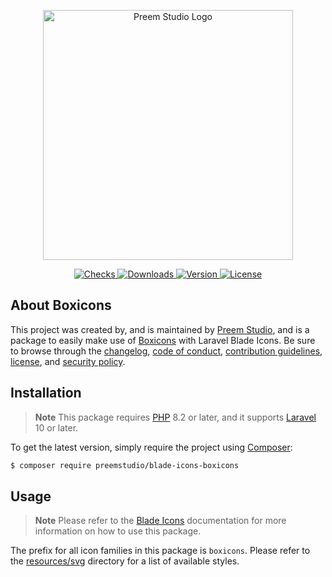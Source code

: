 <p align="center">
    <a href="https://preem.studio" target="_blank">
        <img src="https://raw.githubusercontent.com/PreemStudio/assets/main/logo-text.svg" width="400" alt="Preem Studio Logo" />
    </a>
</p>

<p align="center">
    <a href="https://github.com/PreemStudio/blade-icons-boxicons/actions">
        <img src="https://badge.sh/github/check-runs/PreemStudio/blade-icons-boxicons" alt="Checks" />
    </a>
    <a href="https://packagist.org/packages/preemstudio/blade-icons-boxicons">
        <img src="https://badge.sh/packagist/downloads/PreemStudio/blade-icons-boxicons" alt="Downloads" />
    </a>
    <a href="https://packagist.org/packages/preemstudio/blade-icons-boxicons">
        <img src="https://badge.sh/packagist/version/PreemStudio/blade-icons-boxicons" alt="Version" />
    </a>
    <a href="https://packagist.org/packages/preemstudio/blade-icons-boxicons">
        <img src="https://badge.sh/packagist/license/PreemStudio/blade-icons-boxicons" alt="License" />
    </a>
</p>

## About Boxicons

This project was created by, and is maintained by [Preem Studio](https://github.com/PreemStudio), and is a package to easily make use of [Boxicons](https://github.com/atisawd/boxicons) with Laravel Blade Icons. Be sure to browse through the [changelog](CHANGELOG.md), [code of conduct](.github/CODE_OF_CONDUCT.md), [contribution guidelines](.github/CONTRIBUTING.md), [license](LICENSE), and [security policy](.github/SECURITY.md).

## Installation

> **Note**
> This package requires [PHP](https://www.php.net/) 8.2 or later, and it supports [Laravel](https://laravel.com/) 10 or later.

To get the latest version, simply require the project using [Composer](https://getcomposer.org/):

```bash
$ composer require preemstudio/blade-icons-boxicons
```

## Usage

> **Note**
> Please refer to the [Blade Icons](https://github.com/PreemStudio/blade-icons) documentation for more information on how to use this package.

The prefix for all icon families in this package is `boxicons`. Please refer to the [resources/svg](/resources/svg) directory for a list of available styles.
